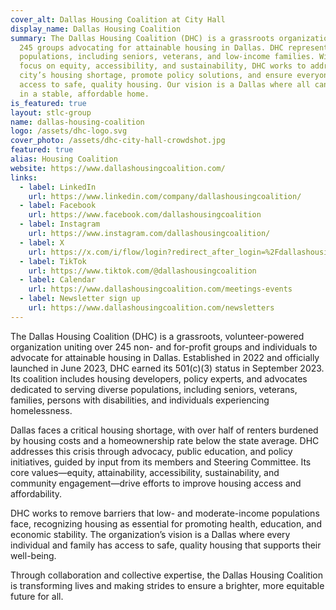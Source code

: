 ```yaml
---
cover_alt: Dallas Housing Coalition at City Hall
display_name: Dallas Housing Coalition
summary: The Dallas Housing Coalition (DHC) is a grassroots organization of over
  245 groups advocating for attainable housing in Dallas. DHC represents diverse
  populations, including seniors, veterans, and low-income families. With a
  focus on equity, accessibility, and sustainability, DHC works to address the
  city’s housing shortage, promote policy solutions, and ensure everyone has
  access to safe, quality housing. Our vision is a Dallas where all can thrive
  in a stable, affordable home.
is_featured: true
layout: stlc-group
name: dallas-housing-coalition
logo: /assets/dhc-logo.svg
cover_photo: /assets/dhc-city-hall-crowdshot.jpg
featured: true
alias: Housing Coalition
website: https://www.dallashousingcoalition.com/
links:
  - label: LinkedIn
    url: https://www.linkedin.com/company/dallashousingcoalition/
  - label: Facebook
    url: https://www.facebook.com/dallashousingcoalition
  - label: Instagram
    url: https://www.instagram.com/dallashousingcoalition/
  - label: X
    url: https://x.com/i/flow/login?redirect_after_login=%2Fdallashousingco
  - label: TikTok
    url: https://www.tiktok.com/@dallashousingcoalition
  - label: Calendar
    url: https://www.dallashousingcoalition.com/meetings-events
  - label: Newsletter sign up
    url: https://www.dallashousingcoalition.com/newsletters
---
```

The Dallas Housing Coalition (DHC) is a grassroots, volunteer-powered organization uniting over 245 non- and for-profit groups and individuals to advocate for attainable housing in Dallas. Established in 2022 and officially launched in June 2023, DHC earned its 501(c)(3) status in September 2023. Its coalition includes housing developers, policy experts, and advocates dedicated to serving diverse populations, including seniors, veterans, families, persons with disabilities, and individuals experiencing homelessness.

Dallas faces a critical housing shortage, with over half of renters burdened by housing costs and a homeownership rate below the state average. DHC addresses this crisis through advocacy, public education, and policy initiatives, guided by input from its members and Steering Committee. Its core values—equity, attainability, accessibility, sustainability, and community engagement—drive efforts to improve housing access and affordability.

DHC works to remove barriers that low- and moderate-income populations face, recognizing housing as essential for promoting health, education, and economic stability. The organization’s vision is a Dallas where every individual and family has access to safe, quality housing that supports their well-being.

Through collaboration and collective expertise, the Dallas Housing Coalition is transforming lives and making strides to ensure a brighter, more equitable future for all.